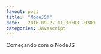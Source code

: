 ```yaml
---
layout: post
title:  "NodeJS!"
date:   2016-09-27 11:30:03 -0300
categories: Javascript
---
```

Começando com o NodeJS